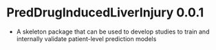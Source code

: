 PredDrugInducedLiverInjury 0.0.1
======================
  - A skeleton package that can be used to develop studies to train and internally validate patient-level prediction models
